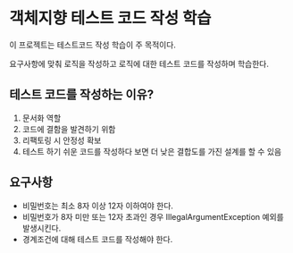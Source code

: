 # 객체지향 테스트 코드 작성 학습
이 프로젝트는 테스트코드 작성 학습이 주 목적이다.

요구사항에 맞춰 로직을 작성하고 로직에 대한 테스트 코드를 작성하며 학습한다.



## 테스트 코드를 작성하는 이유?

1. 문서화 역할
2. 코드에 결함을 발견하기 위함
3. 리팩토링 시 안정성 확보
4. 테스트 하기 쉬운 코드를 작성하다 보면 더 낮은 결합도를 가진 설계를 할 수 있음



## 요구사항
- 비밀번호는 최소 8자 이상 12자 이하여야 한다.
- 비밀번호가 8자 미만 또는 12자 초과인 경우 IllegalArgumentException 예외를 발생시킨다.
- 경계조건에 대해 테스트 코드를 작성해야 한다.
